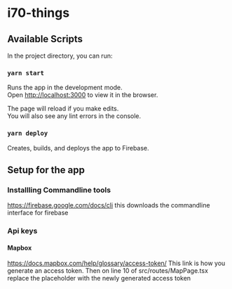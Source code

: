 # i70-things
## Available Scripts

In the project directory, you can run:

### `yarn start`

Runs the app in the development mode.\
Open [http://localhost:3000](http://localhost:3000) to view it in the browser.

The page will reload if you make edits.\
You will also see any lint errors in the console.

### `yarn deploy`

Creates, builds, and deploys the app to Firebase.

## Setup for the app

### Installling Commandline tools

https://firebase.google.com/docs/cli
this downloads the commandline interface for firebase

### Api keys

#### Mapbox

https://docs.mapbox.com/help/glossary/access-token/
This link is how you generate an access token. Then on line 10 of src/routes/MapPage.tsx replace the placeholder with the newly generated access token
